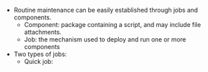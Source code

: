 - Routine maintenance can be easily established through jobs and components.
	- Component: package containing a script, and may include file attachments.
	- Job: the mechanism used to deploy and run one or more components
- Two types of jobs:
	- Quick job: 